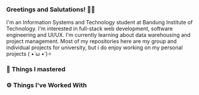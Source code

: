 ### Greetings and Salutations! 👋✨

<!--
**Aulianyb/Aulianyb** is a ✨ _special_ ✨ repository because its `README.md` (this file) appears on your GitHub profile.

Here are some ideas to get you started:

- 🔭 I’m currently working on ...
- 🌱 I’m currently learning ...
- 👯 I’m looking to collaborate on ...
- 🤔 I’m looking for help with ...
- 💬 Ask me about ...
- 📫 How to reach me: ...
- 😄 Pronouns: ...
- ⚡ Fun fact: ...
-->

I'm an Information Systems and Technology student at Bandung Institute of Technology. I'm interested in full-stack web development, software engineering and UI/UX. I'm currently learning about data warehousing and project management. Most of my repositories here are my group and individual projects for university, but i do enjoy working on my personal projects ( •̀ ω •́ )✧
### 🌟 Things I mastered
### ⚙ Things I've Worked With 
